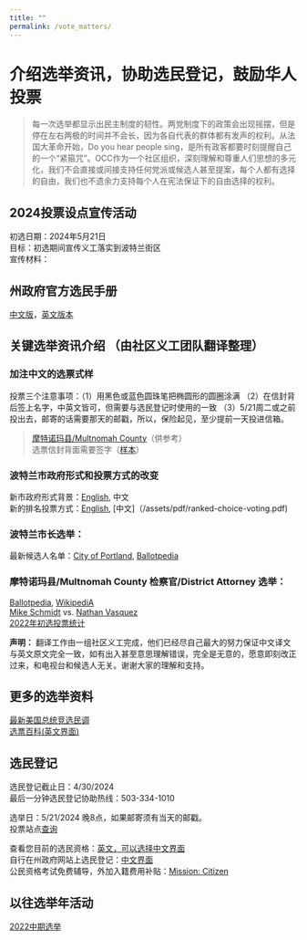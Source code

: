 ```yaml
---
title: ""
permalink: /vote_matters/
---
```


# 介绍选举资讯，协助选民登记，鼓励华人投票

> 每一次选举都显示出民主制度的韧性。两党制度下的政策会出现摇摆，但是停在左右两极的时间并不会长，因为各自代表的群体都有发声的权利。从法国大革命开始，Do you hear people sing，是所有政客都要时刻提醒自己的一个“紧箍咒”。OCC作为一个社区组织，深刻理解和尊重人们思想的多元化，我们不会直接或间接支持任何党派或候选人甚至提案，每个人都有选择的自由，我们也不遗余力支持每个人在宪法保证下的自由选择的权利。

## 2024投票设点宣传活动

初选日期：2024年5月21日  
目标：初选期间宣传义工落实到波特兰街区  
宣传材料：

## 州政府官方选民手册

[中文版](https://sos.oregon.gov/elections/Pages/Voters-Pamphlet-Chinese.aspx)，[英文版本](https://oregonvotes.gov/voters-guide/english/votersguide.html)

## 关键选举资讯介绍 （由社区义工团队翻译整理）

### 加注中文的选票式样
投票三个注意事项：（1）用黑色或蓝色圆珠笔把椭圆形的圆圈涂满 （2）在信封背后签上名字，中英文皆可，但需要与选民登记时使用的一致 （3）5/21周二或之前投出去，邮寄的话需要那天的邮戳，所以，保险起见，至少提前一天投进信箱。

> [摩特诺玛县/Multnomah County](/assets/pdf/mult_ballot_chinese.pdf)（供参考）  
> 选票信封背面需要签字（[样本](/assets/pdf/ballot_signature.png)）  

### 波特兰市政府形式和投票方式的改变

新市政府形式背景：[English](https://www.portland.gov/transition/government/change-management#:~:text=government%20is%20changing-,A%20significant%20change%20in%20Portland's%20form%20of%20government%20is%20underway,26%2D228%20in%20November%202022.), 中文  
新的排名投票方式：[English](https://www.portland.gov/vote), [中文]（/assets/pdf/ranked-choice-voting.pdf)  

### 波特兰市长选举：

最新候选人名单：[City of Portland](https://www.portland.gov/smalldonorelections/all-about-2024-election), [Ballotpedia](https://ballotpedia.org/Mayoral_election_in_Portland,_Oregon_(2024))

### 摩特诺玛县/Multnomah County 检察官/District Attorney 选举：

[Ballotpedia](https://ballotpedia.org/Municipal_elections_in_Multnomah_County,_Oregon_(2024)), [WikipediA](https://en.wikipedia.org/wiki/2024_Multnomah_County_District_Attorney_election)  
[Mike Schmidt](https://www.mikeschmidtforda.com/) vs. [Nathan Vasquez](https://www.voteforvasquez.com/)  
[2022年初选投票统计](https://ballotpedia.org/Mike_Schmidt_(Oregon))  

**声明：** 翻译工作由一组社区义工完成，他们已经尽自己最大的努力保证中文译文与英文原文完全一致，如有出入甚至意思理解错误，完全是无意的，愿意即刻改正过来，和电视台和候选人无关。谢谢大家的理解和支持。

## 更多的选举资料

[最新美国总统竞选民调](https://projects.fivethirtyeight.com/polls/president-general/national/)  
[选票百科(英文界面)](https://ballotpedia.org/)  

## 选民登记

选民登记截止日：4/30/2024  
最后一分钟选民登记协助热线：503-334-1010  

选举日：5/21/2024 晚8点，如果邮寄须有当天的邮戳。  
投票站点[查询](https://sos.oregon.gov/voting/Pages/drop-box-locator.aspx)  

查看您目前的选民资格：[英文，可以选择中文界面](https://secure.sos.state.or.us/orestar/vr/showVoterSearch.do)  
自行在州政府网站上选民登记：[中文界面](https://sos.oregon.gov/voting/Pages/registration.aspx?lang=zh)  
公民资格考试免费辅导，外加入籍费用补贴：[Mission: Citizen](https://missioncitizen.org/)    

## 以往选举年活动

[2022中期选举](https://pdxchinese.org/vote_matters_2022/)
